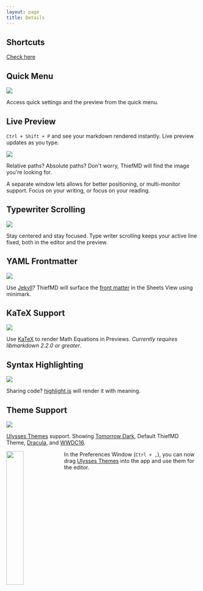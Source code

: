```yaml
---
layout: page
title: Details
---
```


## Shortcuts

[Check here](/shortcuts)

## Quick Menu

![](/images/quickmenu.png)

Access quick settings and the preview from the quick menu.

## Live Preview

`Ctrl + Shift + P` and see your markdown rendered instantly. Live preview updates as you type.

![](/images/image_finding.png)

Relative paths? Absolute paths? Don't worry, ThiefMD will find the image you're looking for.

A separate window lets allows for better positioning, or multi-monitor support. Focus on your writing, or focus on your reading.

## Typewriter Scrolling

![](/images/typewriter_scrolling.gif)

Stay centered and stay focused. Type writer scrolling keeps your active line fixed, both in the editor and the preview.

## YAML Frontmatter

![](/images/jekyll-minimark.png)

Use [Jekyll](https://jekyllrb.com)? ThiefMD will surface the [front matter](https://jekyllrb.com/docs/front-matter) in the Sheets View using minimark.

## KaTeX Support

![](/images/katex_preview.png)

Use [KaTeX](https://katex.org) to render Math Equations in Previews. *Currently requires libmarkdown 2.2.0 or greater*.

## Syntax Highlighting

![](/images/syntax_preview.png)

Sharing code? [highlight.js](https://highlightjs.org) will render it with meaning.

## Theme Support

![](/images/thief_styles.png)

[Ulysses Themes](https://styles.ulysses.app/themes) support. Showing [Tomorrow Dark](https://styles.ulysses.app/themes/tomorrow-qyp), Default ThiefMD Theme, [Dracula](https://styles.ulysses.app/themes/dracula-ZwJ), and [WWDC16](https://styles.ulysses.app/themes/wwdc16-04B).

<img src="/images/theme_preferences.png" style="float: left; width: 30%" />

In the Preferences Window (`Ctrl + ,`), you can now drag [Ulysses Themes](https://styles.ulysses.app/themes) into the app and use them for the editor.

<div class="clear: both;"></div>